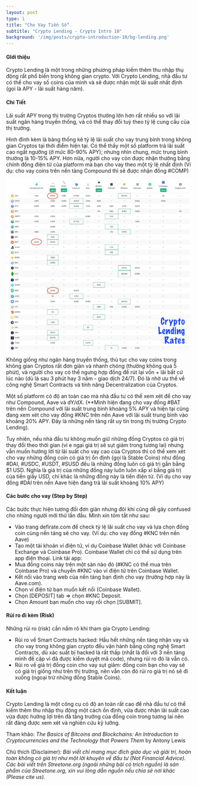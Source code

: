 ```yaml
---
layout: post
type: 1
title: "Cho Vay Tiền Số"
subtitle: "Crypto Lending - Crypto Intro 10"
background: '/img/posts/crypto-introduction-10/bg-lending.png'
---
```


#### GIới thiệu

Crypto Lending là một trong những phương pháp kiếm thêm thu nhập thụ động rất phổ biến trong không gian crypto. Với Crypto Lending, nhà đầu tư có thể cho vay số coins của mình và sẽ được nhận một lãi suất nhất định (gọi là APY - lãi suất hàng năm).

#### Chi Tiết

Lãi suất APY trong thị trường Cryptos thường lớn hơn rất nhiều so với lãi suất ngân hàng truyền thống, và có thể thay đổi tuỳ theo tỷ lệ cung cầu của thị trường.

Hình đính kèm là bảng thống kê tỷ lệ lãi suất cho vay trung bình trong không gian Cryptos tại thời điểm hiện tại. Có thể thấy một số platform trả lãi suất cao ngất ngưỡng (ở mức 80-90% APY); nhưng nhìn chung, mức trung bình thường là 10-15% APY. Hơn nữa, người cho vay còn được nhận thưởng bằng chính đồng điện tử của platform mà bạn cho vay theo một tỷ lệ nhất định (Ví dụ: cho vay coins trên nền tảng Compound thì sẽ được nhận đồng #COMP)

![crypto-introduction-10](/img/posts/crypto-introduction-10/info-lending.png)

Không giống như ngân hàng truyền thống, thủ tục cho vay coins trong không gian Cryptos rất đơn giản và nhanh chóng (thường không quá 5 phút), và người cho vay có thể ngưng hợp đồng để rút lại vốn + lãi bất cứ lúc nào (dù là sau 3 phút hay 3 năm - giao dịch 24/7). Đó là nhờ ưu thế về công nghệ Smart Contracts và tính năng Decentralization của Cryptos.

Một số platform có độ an toàn cao mà nhà đầu tư có thể xem xét để cho vay như Compound, Aave và dY/dX. (**Mình hiện đang cho vay đồng #BAT trên nền Compound với lãi suất trung bình khoảng 5% APY và hiện tại cũng đang xem xét cho vay đồng #KNC trên nền Aave với lãi suất trung bình vào khoảng 20% APY. Đây là những nền tảng rất uy tín trong thị trường Crypto Lending).

Tuy nhiên, nếu nhà đầu tư không muốn giữ những đồng Cryptos có giá trị thay đổi theo thời gian (vì e ngại giá trị sẽ sụt giảm trong tương lai) nhưng vẫn muốn hưởng lời từ lãi suất cho vay cao của Cryptos thì có thể xem xét cho vay những đồng coin có giá trị ổn định (gọi là Stable Coins) như đồng #DAI, #USDC, #USDT, #SUSD đều là những đồng luôn có giá trị gần bằng $1 USD. Nghĩa là giá trị của những đồng này luôn luôn xấp xỉ bằng giá trị của tiền giấy USD, chỉ khác là những đồng này là tiền điện tử. (Ví dụ cho vay đồng #DAI trên nền Aave hiện đang trả lãi suất khoảng 10% APY)

#### Các bước cho vay (Step by Step)

Các bước thực hiện tương đối đơn giản nhưng đôi khi cũng dễ gây confused cho những người mới thử lần đầu. Mình xin tóm tắt như sau:
- Vào trang defirate.com để check tỷ lệ lãi suất cho vay và lựa chọn đồng coin cùng nền tảng sẽ cho vay. (Ví dụ: cho vay đồng #KNC trên nền Aave)
- Tạo một tài khoản ví điện tử, ví dụ Coinbase Wallet (khác với Coinbase Exchange và Coinbase Pro). Coinbase Wallet chỉ có thể sử dụng trên app điện thoại. Link tải app:
- Mua đồng coins này trên một sàn nào đó (#KNC có thể mua trên Coinbase Pro) và chuyển #KNC vào ví điện tử trên Coinbase Wallet.
- Kết nối vào trang web của nền tảng bạn định cho vay (trường hợp này là Aave.com).
- Chọn ví điện tử bạn muốn kết nối (Coinbase Wallet).
- Chọn [DEPOSIT] tab => chọn #KNC Deposit.
- Chọn Amount bạn muốn cho vay rồi chọn [SUBMIT].

#### Rủi ro đi kèm (Risk)

Những rủi ro (risk) cần nắm rõ khi tham gia Crypto Lending:
- Rủi ro về Smart Contracts hacked: Hầu hết những nền tảng nhận vay và cho vay trong không gian crypto đều vận hành bằng công nghệ Smart Contracts, dù xác suất bị hacked là rất thấp (nhất là đối với 3 nền tảng mình đề cập vì đã được kiểm duyệt mã code), nhưng rủi ro đó là vẫn có.
- Rủi ro về giá trị đồng coin cho vay sụt giảm: đồng coin bạn cho vay sẽ có giá trị giống như trên thị trường, nên vẫn còn đó rủi ro giá trị nó sẽ đi xuống (ngoại trừ những đồng Stable Coins).

#### Kết luận

Crypto Lending là một công cụ có độ an toàn rất cao để nhà đầu tư có thể kiếm thêm thu nhập thụ động một cách ổn định, vừa được nhận lãi suất cao vừa được hưởng lợi trên đà tăng trưởng của đồng coin trong tương lai nên rất đáng được xem xét và nghiên cứu kỹ lưỡng.

Tham khảo: *The Basics of Bitcoins and Blockchains: An Introduction to Cryptocurrencies and the Technology that Powers Them* by Antony Lewis

Chú thích (Disclaimer):
*Bài viết chỉ mang mục đích giáo dục và giải trí, hoàn toàn không có giá trị như một lời khuyên về đầu tư (Not Financial Advice).*
*Các bài viết trên Streetone.org (ngoài những bài có trích nguồn) là sản phẩm của Streetone.org, xin vui lòng dẫn nguồn nếu chia sẻ nơi khác (Please cite us).*